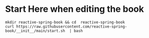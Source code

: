 # Start Here when editing the book

```shell
mkdir reactive-spring-book && cd  reactive-spring-book
curl https://raw.githubusercontent.com/reactive-spring-book/__init__/main/start.sh  | bash 
```

